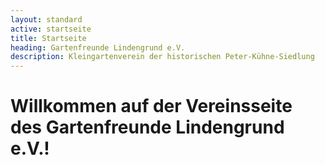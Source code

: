 ```yaml
---
layout: standard
active: startseite
title: Startseite
heading: Gartenfreunde Lindengrund e.V.
description: Kleingartenverein der historischen Peter-Kühne-Siedlung
---
```


# Willkommen auf der Vereins&shy;seite des Garten&shy;freunde Lindengrund e.V.!
